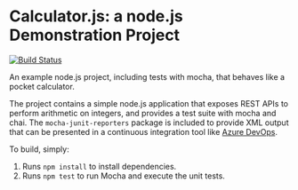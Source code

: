Calculator.js: a node.js Demonstration Project
==============================================

[![Build Status](https://dev.azure.com/az-400-course/Parts%20Unlimited/_apis/build/status/foliveira3101.calculator?branchName=master)](https://dev.azure.com/az-400-course/Parts%20Unlimited/_build/latest?definitionId=3&branchName=master)


An example node.js project, including tests with mocha, that behaves like
a pocket calculator.

The project contains a simple node.js application that exposes REST APIs
to perform arithmetic on integers, and provides a test suite with mocha
and chai.  The `mocha-junit-reporters` package is included to provide XML
output that can be presented in a continuous integration tool like
[Azure DevOps](https://azure.com/devops).

To build, simply:

1. Runs `npm install` to install dependencies.
2. Runs `npm test` to run Mocha and execute the unit tests.

